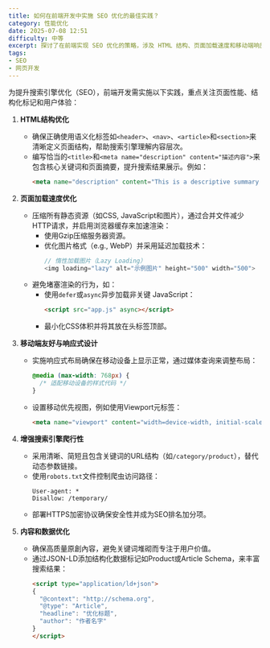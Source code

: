 ```yaml
---
title: 如何在前端开发中实施 SEO 优化的最佳实践？
category: 性能优化
date: 2025-07-08 12:51
difficulty: 中等
excerpt: 探讨了在前端实现 SEO 优化的策略，涉及 HTML 结构、页面加载速度和移动端响应式设计等关键方面。
tags:
- SEO
- 网页开发
---
```

为提升搜索引擎优化（SEO），前端开发需实施以下实践，重点关注页面性能、结构化标记和用户体验：

1. **HTML结构优化**  
   - 确保正确使用语义化标签如`<header>`、`<nav>`、`<article>`和`<section>`来清晰定义页面结构，帮助搜索引擎理解内容层次。  
   - 编写恰当的`<title>`和`<meta name="description" content="描述内容">`来包含核心关键词和页面摘要，提升搜索结果展示。例如：  
     ```html
     <meta name="description" content="This is a descriptive summary of the page for SEO.">
     ```

2. **页面加载速度优化**  
   - 压缩所有静态资源（如CSS, JavaScript和图片），通过合并文件减少HTTP请求，并启用浏览器缓存来加速渲染：  
     - 使用Gzip压缩服务器资源。  
     - 优化图片格式（e.g., WebP）并采用延迟加载技术：  
       ```javascript
       // 惰性加载图片（Lazy Loading）
       <img loading="lazy" alt="示例图片" height="500" width="500">
       ```  
   - 避免堵塞渲染的行为，如：
     - 使用`defer`或`async`异步加载非关键 JavaScript：
       ```html
       <script src="app.js" async></script>
       ```
     - 最小化CSS体积并将其放在头标签顶部。

3. **移动端友好与响应式设计**  
   - 实施响应式布局确保在移动设备上显示正常，通过媒体查询来调整布局：
     ```css
     @media (max-width: 768px) {
       /* 适配移动设备的样式代码 */
     }
     ```
   - 设置移动优先视图，例如使用Viewport元标签：
     ```html
     <meta name="viewport" content="width=device-width, initial-scale=1">
     ```

4. **增强搜索引擎爬行性**  
   - 采用清晰、简短且包含关键词的URL结构（如`/category/product`），替代动态参数链接。  
   - 使用`robots.txt`文件控制爬虫访问路径：
     ```robots
     User-agent: *
     Disallow: /temporary/
     ```
   - 部署HTTPS加密协议确保安全性并成为SEO排名加分项。

5. **内容和数据优化**  
   - 确保高质量原創內容，避免关键词堆砌而专注于用户价值。  
   - 通过JSON-LD添加结构化数据标记如Product或Article Schema，来丰富搜索结果：  
     ``` html
     <script type="application/ld+json">
     {
       "@context": "http://schema.org",
       "@type": "Article",
       "headline": "优化标题",
       "author": "作者名字"
     }
     </script>
     ```
